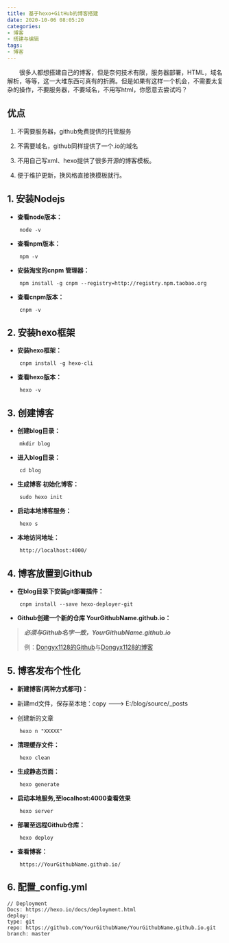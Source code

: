 ```yaml
---
title: 基于hexo+GitHub的博客搭建
date: 2020-10-06 08:05:20
categories: 
- 博客
- 搭建与编辑
tags: 
- 博客
---
```


&emsp;&emsp;很多人都想搭建自己的博客，但是奈何技术有限，服务器部署，HTML，域名解析，等等，这一大堆东西可真有的折腾。但是如果有这样一个机会，不需要太复杂的操作，不要服务器，不要域名，不用写html，你愿意去尝试吗？

## 优点

1. 不需要服务器，github免费提供的托管服务

2. 不需要域名，github同样提供了一个.io的域名

3. 不用自己写xml、hexo提供了很多开源的博客模板。

4. 便于维护更新，换风格直接换模板就行。

<!-- more -->

## 1. 安装Nodejs

- **查看node版本：**

```
	node -v
```

- **查看npm版本：**

```
    npm -v
```

- **安装淘宝的cnpm 管理器：**

```
    npm install -g cnpm --registry=http://registry.npm.taobao.org
```

- **查看cnpm版本：**

```
    cnpm -v
```

## 2. 安装hexo框架

- **安装hexo框架：**

```
    cnpm install -g hexo-cli
```

- **查看hexo版本：**

```
    hexo -v
```

## 3.  创建博客

- **创建blog目录：**

```
    mkdir blog
```

- **进入blog目录：**

```
    cd blog
```

- **生成博客 初始化博客：**

```
    sudo hexo init
```

- **启动本地博客服务：**

```
    hexo s
```

- **本地访问地址：**

```
    http://localhost:4000/
```

##  4. 博客放置到Github

- **在blog目录下安装git部署插件：**

```
    cnpm install --save hexo-deployer-git
```

- **Github创建一个新的仓库 YourGithubName.github.io：**

>  ***必须与Github名字一致，YourGithubName.github.io***
>
> 例：[Dongyx1128的Github](https://github.com/Dongyx1128)与[Dongyx1128的博客](https://dongyx1128.github.io/)

## 5. 博客发布个性化

- **新建博客(两种方式都可)：**
- 新建md文件，保存至本地：copy ---> E:/blog/source/_posts
  
- 创建新的文章

```
	hexo n "XXXXX" 
```

- **清理缓存文件：**

```
    hexo clean
```

- **生成静态页面：**

```
    hexo generate
```

- **启动本地服务,至localhost:4000查看效果**

```
    hexo server
```

- **部署至远程Github仓库：**

```
    hexo deploy
```

- **查看博客：**

```
    https://YourGithubName.github.io/
```

## 6. 配置_config.yml

```
// Deployment
Docs: https://hexo.io/docs/deployment.html
deploy:
type: git
repo: https://github.com/YourGithubName/YourGithubName.github.io.git
branch: master
```
